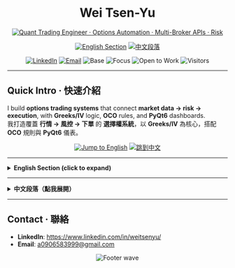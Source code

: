 <!--
   ███████╗ ███████╗███╗   ██╗██╗   ██╗██╗   ██╗██╗   ██╗
   ██╔════╝ ██╔════╝████╗  ██║██║   ██║╚██╗ ██╔╝╚██╗ ██╔╝
   █████╗   █████╗  ██╔██╗ ██║██║   ██║ ╚████╔╝  ╚████╔╝
   ██╔══╝   ██╔══╝  ██║╚██╗██║██║   ██║  ╚██╔╝    ╚██╔╝
   ██║      ███████╗██║ ╚████║╚██████╔╝   ██║       ██║
   ╚═╝      ╚══════╝╚═╝  ╚═══╝ ╚═════╝    ╚═╝       ╚═╝

   Wei Tsen-Yu | 魏岑宇
   Quant Trading Engineer · Options Automation · Multi-Broker APIs · Risk & OCO

   README is bilingual. Quick intro first; then pick EN or 中文 from the buttons.
-->

<div align="center">

<h1>Wei Tsen-Yu</h1>

<!-- HERO: typing svg (robust, clickable to LinkedIn) -->
<a href="https://www.linkedin.com/in/weitsenyu/">
  <img src="https://readme-typing-svg.demolab.com?font=JetBrains+Mono&duration=3000&pause=600&multiline=true&width=900&height=90&lines=Quant+Trading+Engineer;Options+Automation+%7C+Multi-Broker+APIs+%7C+Risk+Engineering" alt="Quant Trading Engineer · Options Automation · Multi-Broker APIs · Risk"/>
</a>

<!-- Language switch buttons -->
<p>
  <a href="#english"><img alt="English Section" src="https://img.shields.io/badge/Read-EN-1f6feb?style=for-the-badge"></a>
  <a href="#zh"><img alt="中文段落" src="https://img.shields.io/badge/%E9%96%B1%E8%AE%80-中文-1f883d?style=for-the-badge"></a>
</p>

<!-- Contact / meta badges -->
<p>
  <a href="https://www.linkedin.com/in/weitsenyu/"><img alt="LinkedIn" src="https://img.shields.io/badge/LinkedIn-weitsenyu-0A66C2?logo=linkedin&logoColor=white"></a>
  <a href="mailto:a0906583999@gmail.com"><img alt="Email" src="https://img.shields.io/badge/Email-a0906583999%40gmail.com-ef4444?logo=gmail&logoColor=white"></a>
  <img alt="Base" src="https://img.shields.io/badge/Base-Taiwan-22c55e?logo=googlemaps&logoColor=white">
  <img alt="Focus" src="https://img.shields.io/badge/Focus-Quant%20%26%20Options-10b981">
  <img alt="Open to Work" src="https://img.shields.io/badge/Open%20to-Quant%20Trading%20Engineer-8b5cf6">
  <img alt="Visitors" src="https://komarev.com/ghpvc/?username=Weitsenyu&color=0ea5e9&label=Visitors">
</p>

</div>

---

## Quick Intro · 快速介紹
I build **options trading systems** that connect **market data → risk → execution**, with **Greeks/IV** logic, **OCO** rules, and **PyQt6** dashboards.  
我打造覆蓋 **行情 → 風控 → 下單** 的 **選擇權系統**，以 **Greeks/IV** 為核心，搭配 **OCO** 規則與 **PyQt6** 儀表。

<p align="center">
  <a href="#english"><img alt="Jump to English" src="https://img.shields.io/badge/JUMP-EN-1f6feb?style=for-the-badge"></a>
  <a href="#zh"><img alt="跳到中文" src="https://img.shields.io/badge/%E8%B7%B3%E5%88%B0-中文-1f883d?style=for-the-badge"></a>
</p>

---

<details>
<summary id="english"><b>English Section (click to expand)</b></summary>

## About
I’m a **Quant Trading Engineer** focused on **options automation**, **multi-broker API integration**, and **risk engineering**. I turn research into production systems with high **observability** and **safety** across the pipeline **market data → risk → execution**.

- **Strategies**: short-vol structures (Short Strangle / Iron Condor / Straddle), IV/Greeks-driven logic, dynamic hedging  
- **APIs**: **Shioaji**, **CapitalAPI**, **IBAPI** — unified routing & normalized order/exec reports  
- **Engineering**: **PyQt6** trading panel, alerting (LINE / Discord / Telegram), Dockerized services, CI/CD on GitHub Actions  
- **Visualization**: IV Smile, OI Histogram, Greeks, payoff & PnL dashboards

## Highlights
- 🔁 **Multi-broker integration**: Shioaji / CapitalAPI / IBAPI in one coherent flow (quotes → risk → orders)  
- 🧠 **Greeks/IV driven**: adaptive strikes/widths, dynamic hedging, structured **OCO** risk rules  
- 🧰 **Tooling**: GUI (PyQt6), backtesting, monitoring/logging, Docker + CI/CD  
- 📈 **Visuals**: IV Smile, OI/Greeks distributions, payoff & drawdown views  
- 🧪 **Data**: Selenium/BS4 pipelines for TAIFEX/earnings/ticks  
- 🧩 **Modularity**: strategy engine / router / risk / reporting decoupled

## Skills Matrix
**Python** (Pandas, NumPy, SciPy, statsmodels, matplotlib, plotly) · **PyQt6** · **APIs** (Shioaji / CapitalAPI / IBAPI) · **SQL** · **Selenium/BS4** · **Docker** · **GitHub Actions** · **Node.js/Express** · **React/D3/Socket.IO**

<p align="left">
  <img src="https://img.shields.io/badge/Python-3776AB?logo=python&logoColor=white">
  <img src="https://img.shields.io/badge/PyQt6-41CD52?logo=qt&logoColor=white">
  <img src="https://img.shields.io/badge/Shioaji-0ea5e9">
  <img src="https://img.shields.io/badge/CapitalAPI-f97316">
  <img src="https://img.shields.io/badge/IBAPI-ef4444?logo=interactivebrokers&logoColor=white">
  <img src="https://img.shields.io/badge/SQL-4479A1">
  <img src="https://img.shields.io/badge/Selenium-43B02A?logo=selenium&logoColor=white">
  <img src="https://img.shields.io/badge/Docker-2496ED?logo=docker&logoColor=white">
  <img src="https://img.shields.io/badge/GitHub%20Actions-2088FF?logo=githubactions&logoColor=white">
  <img src="https://img.shields.io/badge/React-20232A?logo=react&logoColor=61DAFB">
  <img src="https://img.shields.io/badge/D3.js-F9A03C?logo=d3.js&logoColor=white">
  <img src="https://img.shields.io/badge/Socket.IO-010101?logo=socket.io&logoColor=white">
</p>

```mermaid
%%{init: {'theme': 'dark', 'themeVariables': { 'fontSize': '16px', 'primaryColor': '#22272e', 'lineColor': '#9fb3c8'}} }%%
mindmap
  root((Wei Tsen-Yu · Skills))
    Strategy
      Short Strangle
      Iron Condor
      Straddle
      IV Rank
      Dynamic Hedging
    APIs
      Shioaji
      CapitalAPI
      IBAPI
    Risk/Ops
      OCO
      MTM Monitor
      Alerts (LINE/Discord/Telegram)
      Audit Logs
    GUI/Vis
      PyQt6 Panel
      IV Smile
      OI Histogram
      Greeks/Payoff
    Backtest
      Costs/Slippage
      MDD/Sharpe/PF
      Scenario Stress
    Data
      Selenium
      BeautifulSoup
      Excel Automation
    Infra
      Docker
      GitHub Actions
      Modularization
```

## System Design
```mermaid
%%{init: {'theme': 'dark', 'themeVariables': { 'fontSize': '15px', 'primaryColor': '#1f2328', 'lineColor': '#7aa2f7'}} }%%
flowchart LR
  subgraph Data[Data Sources]
    Ticks[(Ticks)]
    TAIFEX[(TAIFEX/CSV)]
    Earnings[(Earnings)]
  end

  subgraph Strategy[Strategy Engine]
    IV[IV/Greeks]
    SStrangle[Short Strangle]
    ICondor[Iron Condor]
    Hedger[Dynamic Hedger]
  end

  subgraph Risk[Risk System]
    OCO[OCO Manager]
    MTM[MTM Monitor]
    Alerts[LINE/Discord/Telegram]
  end

  subgraph Router[Trading Router]
    SHIOAJI[Shioaji]
    CAPITAL[CapitalAPI]
    IB[IBAPI]
  end

  subgraph UIRep[UI & Reports]
    PyQt6[PyQt6 Panel]
    Viz[IV Smile / OI / Payoff]
    Logs[Trade Logs]
  end

  Data --> Strategy --> Risk --> Router --> UIRep
  Ticks --> Strategy
  TAIFEX --> Strategy
  Earnings --> Strategy
```

## Strategy Playbook
- **Short Strangle / Iron Condor**
  - Entry: IV rank threshold, ATR context, earnings/holiday filters
  - Width: delta targeting & expected move
  - Management: profit ladder, rolling & hedging triggers
- **Dynamic Hedging**: delta bands, cool-downs; underlier/futures to trim risk  
- **Greeks/IV**: skew/smile checks; **vega** sizing; **gamma** control near expiry  
- **OCO Risk**: TP/SL mutual exclusion; MTM kill-switch; order throttling

## Backtesting & Analytics
- **Costs & Slippage**, partial fills, queue effects  
- **Metrics**: Sharpe, Sortino, MDD, WinRate, PF, tail losses  
- **Scenarios**: vol expansion/contraction, gap risk, early assignment

## Featured Projects
- **Option – Automated Options Trading Platform** → **[Weitsenyu/Option](https://github.com/Weitsenyu/Option)**  
  Python, PyQt6, IV/Greeks, dynamic hedging, **OCO**, unified routing for **Shioaji/Capital/IB**
- **YouTube-Shorts-Desktop** → **[Weitsenyu/YouTube-Shorts-Desktop](https://github.com/Weitsenyu/YouTube-Shorts-Desktop)**  
  Desktop app (Electron/Node.js or PyQt6), API fetch, smooth UI

<p align="left">
  <a href="https://github-readme-stats.vercel.app/api/pin/?username=Weitsenyu&repo=Option&theme=radical">
    <img src="https://github-readme-stats.vercel.app/api/pin/?username=Weitsenyu&repo=Option&theme=radical" alt="Option Repo Card"/>
  </a>
  <a href="https://github-readme-stats.vercel.app/api/pin/?username=Weitsenyu&repo=YouTube-Shorts-Desktop&theme=radical">
    <img src="https://github-readme-stats.vercel.app/api/pin/?username=Weitsenyu&repo=YouTube-Shorts-Desktop&theme=radical" alt="YSD Repo Card"/>
  </a>
</p>

## Roadmap
- [ ] Broker redundancy & auto-failover  
- [ ] Hedging venue selection (liquidity-aware)  
- [ ] Risk service micro-components  
- [ ] Options web dashboard (React + D3)  
- [ ] Strategy config UI & scenario simulator  

## Stats & Badges
<p align="left">
  <img height="170" src="https://github-readme-stats.vercel.app/api?username=Weitsenyu&show_icons=true&theme=tokyonight&hide_border=false" alt="GitHub Stats"/>
  <img height="170" src="https://github-readme-stats.vercel.app/api/top-langs/?username=Weitsenyu&layout=compact&theme=tokyonight&hide_border=false" alt="Top Languages"/>
  <img height="170" src="https://streak-stats.demolab.com?user=Weitsenyu&theme=tokyonight&hide_border=false" alt="GitHub Streak"/>
</p>

</details>

---

<details>
<summary id="zh"><b>中文段落（點我展開）</b></summary>

## 關於我
我是一名 **量化交易工程師**，專注 **選擇權自動化**、**多券商 API 串接** 與 **風險工程**，將研究轉化為具 **可觀測性** 與 **安全性** 的實戰系統，完整覆蓋 **行情 → 風控 → 下單**。

- **策略**：賣方結構（Short Strangle / Iron Condor / Straddle）、IV/Greeks 驅動、動態避險  
- **API**：**Shioaji**、**CapitalAPI**、**IBAPI**（下單路由與委託回報一致化）  
- **工程**：**PyQt6** 交易面板、LINE/Discord/Telegram 告警、Docker 化服務、GitHub Actions CI/CD  
- **視覺**：IV Smile、OI Histogram、Greeks、Payoff 與 PnL 儀表

## 亮點速覽
- 🔁 **多券商打通**：Shioaji / CapitalAPI / IBAPI 同步整合（行情→風控→下單）  
- 🧠 **Greeks/IV 驅動**：自適應履約價與價差寬度、動態避險、**OCO** 規則化  
- 🧰 **完整工具**：GUI（PyQt6）、回測框架、監控告警與日誌、Docker＋CI/CD  
- 📈 **視覺化**：IV Smile、OI/Greeks 分布、Payoff、Drawdown  
- 🧪 **資料管線**：Selenium/BS4 擷取 TAIFEX／財報／Tick 餵研究與回測  
- 🧩 **模組化**：策略引擎／路由器／風控／報表 清晰分工

## 技能矩陣
**Python**（Pandas、NumPy、SciPy、statsmodels、matplotlib、plotly）· **PyQt6** · **APIs**（Shioaji／CapitalAPI／IBAPI）· **SQL** · **Selenium/BS4** · **Docker** · **GitHub Actions** · **Node.js/Express** · **React/D3/Socket.IO**

```mermaid
%%{init: {'theme': 'dark', 'themeVariables': { 'fontSize': '16px', 'primaryColor': '#22272e', 'lineColor': '#9fb3c8'}} }%%
mindmap
  root((魏岑宇 · 技能))
    策略
      Short Strangle
      Iron Condor
      Straddle
      IV Rank
      動態避險
    API
      Shioaji
      CapitalAPI
      IBAPI
    風控/運維
      OCO
      MTM 監控
      告警 (LINE/Discord/Telegram)
      審計日誌
    GUI/視覺
      PyQt6 面板
      IV Smile
      OI Histogram
      Greeks/Payoff
    回測
      成本/滑點
      MDD/Sharpe/PF
      情境壓力
    資料
      Selenium
      BeautifulSoup
      Excel 自動化
    基礎設施
      Docker
      GitHub Actions
      模組化
```

## 系統設計
```mermaid
%%{init: {'theme': 'dark', 'themeVariables': { 'fontSize': '15px', 'primaryColor': '#1f2328', 'lineColor': '#7aa2f7'}} }%%
flowchart LR
  subgraph Data[資料來源]
    Ticks[(Ticks)]
    TAIFEX[(TAIFEX/CSV)]
    Earnings[(財報/事件)]
  end

  subgraph Strategy[策略引擎]
    IV[IV/Greeks]
    SStrangle[Short Strangle]
    ICondor[Iron Condor]
    Hedger[動態避險]
  end

  subgraph Risk[風控系統]
    OCO[OCO 管理]
    MTM[MTM 監控]
    Alerts[LINE/Discord/Telegram]
  end

  subgraph Router[交易路由]
    SHIOAJI[Shioaji]
    CAPITAL[CapitalAPI]
    IB[IBAPI]
  end

  subgraph UIRep[UI & 報表]
    PyQt6[PyQt6 面板]
    Viz[IV Smile / OI / Payoff]
    Logs[交易日誌]
  end

  Data --> Strategy --> Risk --> Router --> UIRep
  Ticks --> Strategy
  TAIFEX --> Strategy
  Earnings --> Strategy
```

## 策略手冊
- **Short Strangle / Iron Condor**
  - 進場：IV Rank、ATR/事件濾網
  - 寬度：Delta 目標與 Expected Move
  - 管理：分段停利、Rolling 與避險觸發
- **動態避險**：Delta 帶與冷卻時間；期貨/標的對沖  
- **Greeks/IV**：Smile/Skew 檢查；**Vega** 控倉；到期前 **Gamma** 風險控制  
- **OCO 風控**：TP/SL 互斥；MTM kill-switch；下單節流

## 代表專案
- **Option — 自動化選擇權交易平台** → **[Weitsenyu/Option](https://github.com/Weitsenyu/Option)**  
  Python、PyQt6、IV/Greeks、動態避險、**OCO**、**Shioaji/Capital/IB** 統一路由
- **YouTube-Shorts-Desktop** → **[Weitsenyu/YouTube-Shorts-Desktop](https://github.com/Weitsenyu/YouTube-Shorts-Desktop)**  
  桌面端（Electron/Node.js 或 PyQt6）、API 取數、流暢 UI

## 規劃
- [ ] 券商冗餘與自動故障轉移  
- [ ] 避險場域最佳化（流動性感知）  
- [ ] 風控服務微模組化  
- [ ] Web 儀表（React + D3）  
- [ ] 策略設定 UI 與情境模擬器  

## 統計與徽章
<p align="left">
  <img height="170" src="https://github-readme-stats.vercel.app/api?username=Weitsenyu&show_icons=true&theme=tokyonight&hide_border=false" alt="GitHub 統計"/>
  <img height="170" src="https://github-readme-stats.vercel.app/api/top-langs/?username=Weitsenyu&layout=compact&theme=tokyonight&hide_border=false" alt="主要語言"/>
  <img height="170" src="https://streak-stats.demolab.com?user=Weitsenyu&theme=tokyonight&hide_border=false" alt="GitHub 連續貢獻"/>
</p>

</details>

---

## Contact · 聯絡
- **LinkedIn**: https://www.linkedin.com/in/weitsenyu/  
- **Email**: a0906583999@gmail.com

<p align="center">
  <img src="https://capsule-render.vercel.app/api?type=waving&height=120&color=0:6366f1,100:0ea5e9&section=footer" alt="Footer wave"/>
</p>
